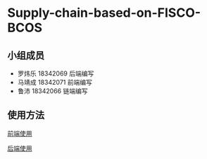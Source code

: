 # Supply-chain-based-on-FISCO-BCOS
## 小组成员
- 罗炜乐 18342069 后端编写
- 马靖成 18342071 前端编写
- 鲁沛 18342066 链端编写

## 使用方法
[前端使用](./frontend/README.md)

[后端使用](./backend/backend%20guide.md)
